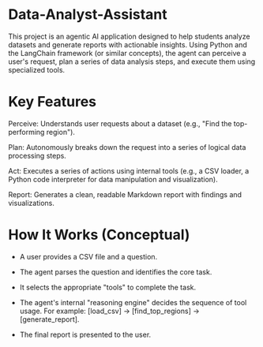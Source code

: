 # Data-Analyst-Assistant
This project is an agentic AI application designed to help students analyze datasets and generate reports with actionable insights. Using Python and the LangChain framework (or similar concepts), the agent can perceive a user's request, plan a series of data analysis steps, and execute them using specialized tools.

# Key Features
Perceive: Understands user requests about a dataset (e.g., "Find the top-performing region").

Plan: Autonomously breaks down the request into a series of logical data processing steps.

Act: Executes a series of actions using internal tools (e.g., a CSV loader, a Python code interpreter for data manipulation and visualization).

Report: Generates a clean, readable Markdown report with findings and visualizations.

# How It Works (Conceptual)
- A user provides a CSV file and a question.

- The agent parses the question and identifies the core task.

- It selects the appropriate "tools" to complete the task.

- The agent's internal "reasoning engine" decides the sequence of tool usage. For example: [load_csv] -> [find_top_regions] -> [generate_report].

- The final report is presented to the user.
